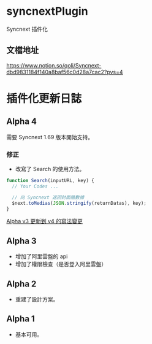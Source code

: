 # syncnextPlugin

Syncnext 插件化

## 文檔地址

https://www.notion.so/qoli/Syncnext-dbd9831184f140a8baf56c0d28a7cac2?pvs=4

# 插件化更新日誌

## Alpha 4

需要 Syncnext 1.69 版本開始支持。

### 修正

- 改寫了 Search 的使用方法。

```jsx
function Search(inputURL, key) {
  // Your Codes ...

  // 向 Syncnext 返回封面牆數據
  $next.toMedias(JSON.stringify(returnDatas), key);
}
```

[Alpha v3 更新到 v4 的寫法變更](https://www.notion.so/Alpha-v3-v4-e81399ed524d41529d71e3ec44773425?pvs=21)

## Alpha 3

- 增加了阿里雲盤的 api
- 增加了權限檢查（是否登入阿里雲盤）

## Alpha 2

- 重建了設計方案。

## Alpha 1

- 基本可用。
